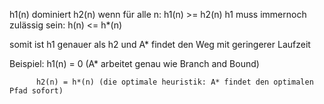 h1(n) dominiert h2(n) wenn für alle n: h1(n) >= h2(n)
h1 muss immernoch zulässig sein: h(n) <= h*(n)

somit ist h1 genauer als h2 und A* findet den Weg mit geringerer Laufzeit

Beispiel: h1(n) = 0 (A* arbeitet genau wie Branch and Bound)

          h2(n) = h*(n) (die optimale heuristik: A* findet den optimalen Pfad sofort)